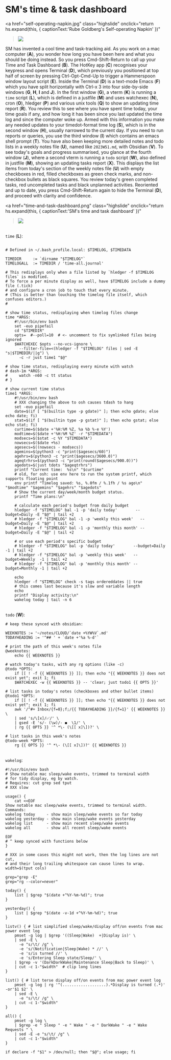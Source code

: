 # SM's time & task dashboard

<a href="self-operating-napkin.jpg" class="highslide" 
onclick="return hs.expand(this, { captionText:'Rube Goldberg\'s Self-operating Napkin' })"
><img src="self-operating-napkin.jpg"></a>

<!-- *2023-12-23: sm makes a cool rube goldberg dashboard with HotKey, Hammerspoon, Terminal, emacs, vterm, just, watchexec, hledger, Obsidian and emojis* -->

SM has invented a cool time and task-tracking aid. As you work on a mac computer (**A**), you wonder how long you have been here and what you should be doing instead. So you press Cmd-Shift-Return to call up your Time and Task Dashboard (**B**). The HotKey app (**C**) recognises your keypress and opens Terminal (**D**), which previously you positioned at top half of screen by pressing Ctrl-Opt-Cmd-Up to trigger a Hammerspoon window layout script (**E**). Inside the Terminal (**D**) is a text-mode Emacs (**F**) which you have split horizontally with Ctrl-x 3 into four side-by-side windows (**G**, **H**, **I** and **J**). In the first window (**G**), a vterm (**K**) is running a `time` script (**L**), which is defined in a justfile (**M**) and uses watchexec (**N**), cron (**O**), hledger (**P**) and various unix tools (**Q**) to show an updating time report (**R**).  You review this to see where you have spent time today, your time goals if any, and how long it has been since you last updated the time log and since the computer woke up. Armed with this information you make any needed updates to your timedot-format time log (**S**), which is in the second window (**H**), usually narrowed to the current day. If you need to run reports or queries, you use the third window (**I**) which contains an emacs shell prompt (**T**). You have also been keeping more detailed notes and todo lists in a weekly notes file (**U**), named like `2023W51.md`, with Obsidian (**V**). To see today's goals and progress summarised, you glance at the fourth window (**J**), where a second vterm is running a `todo` script (**W**), also defined in justfile (**M**), showing an updating tasks report (**X**). This displays the list items from today's section of the weekly notes file (**U**) with empty checkboxes in red, filled checkboxes as green check marks, and non-checkbox bullets as black squares. You review today's green completed tasks, red uncompleted tasks and black unplanned activities. Reoriented and up to date, you press Cmd-Shift-Return again to hide the Terminal (**D**), and proceed with clarity and confidence.

<a href="time-and-task-dashboard.png" class="highslide" 
onclick="return hs.expand(this, { captionText:'SM\'s time and task dashboard' })"
><img src="time-and-task-dashboard.png"></a>


\
`time` (**L**):
```cli

# Defined in ~/.bash_profile.local: $TIMELOG, $TIMEDATA

TIMEDIR     := `dirname "$TIMELOG"`
TIMELOGALL  := TIMEDIR / 'time-all.journal'

# This redisplays only when a file listed by `hledger -f $TIMELOG files` is modified.
# To force a per minute display as well, have $TIMELOG include a dummy file (.tick)
# and configure a cron job to touch that every minute.
# (This is better than touching the timelog file itself, which confuses editors.)
#

# show time status, redisplaying when timelog files change
time *ARGS:
    #!/usr/bin/env bash
    set -euo pipefail
    cd "$TIMEDIR"
    opts=  #--poll=10  # <- uncomment to fix symlinked files being ignored
    $WATCHEXEC $opts --no-vcs-ignore \
      --filter-file=<(hledger -f "$TIMELOG" files | sed -E "s|$TIMEDIR/||g") \
      -c -r just time1 "$@"

# show time status, redisplaying every minute with watch
# dash-1m *ARGS:
#     watch -n60 -c tt status
# }

# show current time status
time1 *ARGS:
    #!/usr/bin/env bash
    # XXX changing the above to osh causes tdash to hang
    set -euo pipefail
    date=$(if [ "$(builtin type -p gdate)" ]; then echo gdate; else echo date; fi)
    stat=$(if [ "$(builtin type -p gstat)" ]; then echo gstat; else echo stat; fi)
    curtime=$($date +'%H:%M %Z, %a %b %-e %Y')
    modtime=$($date +'%H:%M %Z' -r "$TIMEDATA")
    modsecs=$($stat -c %Y "$TIMEDATA")
    nowsecs=$($date +%s)
    agesecs=$((nowsecs - modsecs))
    agemins=$(python3 -c "print($agesecs/60)")
    agehrs=$(python3 -c "print($agesecs/3600.0)")
    ageqtrhrs=$(python3 -c "print(round($agesecs/900.0))")
    agedots=$(just tdots "$ageqtrhrs")
    printf "Current time:  %s\n" "$curtime"
    # old, for osh: use env here to run the system printf, which supports floating point
    env printf "Timelog saved: %s, %.0fm / %.1fh / %s ago\n" "$modtime" "$agemins" "$agehrs" "$agedots"
    # Show the current day/week/month budget status.
    printf "Time plans:\n"

    # calculate each period's budget from daily budget
    hledger -f "$TIMELOG" bal -1 -p 'daily today'        --budget=Daily -E "$@" | tail +2
    # hledger -f "$TIMELOG" bal -1 -p 'weekly this week'   --budget=Daily -E "$@" | tail +2
    # hledger -f "$TIMELOG" bal -1 -p 'monthly this month' --budget=Daily -E "$@" | tail +2

    # or use each period's specific budget
    # hledger -f "$TIMELOG" bal -p 'daily today'        --budget=Daily   -1 | tail +2
    # hledger -f "$TIMELOG" bal -p 'weekly this week'   --budget=Weekly  -1 | tail +2
    # hledger -f "$TIMELOG" bal -p 'monthly this month' --budget=Monthly -1 | tail +2

    echo
    hledger -f "$TIMELOG" check -s tags ordereddates || true
    # this comes last because it's slow and variable length
    echo
    printf "Display activity:\n"
    wakelog today | tail -n 6
```

\
`todo` (**W**):
```cli
# keep these synced with obsidian:

WEEKNOTES := '~/notes/CLOUD/`date +%YW%V`.md'
TODAYHEADING := '^## ' + `date +'%a %-d'`

# print the path of this week's notes file
@weeknotes:
    echo {{ WEEKNOTES }}

# watch today's tasks, with any rg options (like -c)
@todo *OPTS:
    if [[ ! -f {{ WEEKNOTES }} ]]; then echo "{{ WEEKNOTES }} does not exist yet"; exit 1; fi
    $WATCHEXEC -w {{ WEEKNOTES }} -- 'clear; just todo1 {{ OPTS }}'

# list tasks in today's notes (checkboxes and other bullet items)
@todo1 *OPTS:
    if [[ ! -f {{ WEEKNOTES }} ]]; then echo "{{ WEEKNOTES }} does not exist yet"; exit 1; fi
    awk '/^#+ Inbox/{f=0};f;/{{ TODAYHEADING }}/{f=1}' {{ WEEKNOTES }} \
    | sed 's/\[x]/✅/' \
    | gsed -E 's/- (\w)/- ◼️  \1/' \
    | rg {{ OPTS }} '^ *\- (\[[ x]\])?' \

# list tasks in this week's notes
@todo-week *OPTS:
    rg {{ OPTS }} '^ *\- (\[[ x]\])?' {{ WEEKNOTES }}
```

\
`wakelog`:
```cli
#!/usr/bin/env bash
# Show notable mac sleep/wake events, trimmed to terminal width
# for tidy display, eg by watch. 
# Requires: cut grep sed tput
# XXX slow

usage() {
    cat <<EOF
Show notable mac sleep/wake events, trimmed to terminal width.
Commands: 
wakelog today     - show main sleep/wake events so far today
wakelog yesterday - show main sleep/wake events yesterday
wakelog list      - show main recent sleep/wake events
wakelog all       - show all recent sleep/wake events

EOF
# ^ keep synced with functions below
}

# XXX in some cases this might not work, then the log lines are not cut,
# and their long trailing whitespace can cause lines to wrap.
width=$(tput cols)

grep="grep -E"
grep="rg --color=never"

today() {
    list | $grep "$(date +^%Y-%m-%d)"; true
}

yesterday() {
    list | $grep "$(date -v-1d +^%Y-%m-%d)"; true
}

listv() { # list simplified sleep/wake/display off/on events from mac power event log
    pmset -g log | $grep '((Sleep|Wake)  +|Display is)' \
    | sed -E \
      -e "s/\t/ /g" \
      -e 's/(Notification|Sleep|Wake) *	//' \
      -e 's/is turned //' \
      -e 's/Entering Sleep state/Sleep/' \
    | $grep -v '(DarkDarkWake|Maintenance Sleep|Back to Sleep)' \
    | cut -c 1-"$width"  # clip long lines
}

list() { # list terse display off/on events from mac power event log
    pmset -g log | rg '^(...................).*Display is turned (.*)' -or'$1 $2' \
    | sed -E \
      -e "s/\t/ /g" \
    | cut -c 1-"$width"
}

all() {
    pmset -g log \
    | $grep -e " Sleep " -e " Wake " -e " DarkWake " -e " Wake Requests " \
    | sed -E -e "s/\t/ /g" \
    | cut -c 1-"$width"
}

if declare -f "$1" > /dev/null; then "$@"; else usage; fi
```
